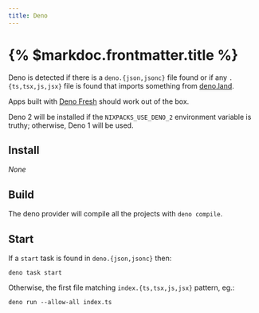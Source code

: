 ```yaml
---
title: Deno
---
```


# {% $markdoc.frontmatter.title %}

Deno is detected if there is a `deno.{json,jsonc}` file found or if any `.{ts,tsx,js,jsx}` file is found that imports something from [deno.land](https://deno.land).

Apps built with [Deno Fresh](https://fresh.deno.dev/) should work out of the box.

Deno 2 will be installed if the `NIXPACKS_USE_DENO_2` environment variable is truthy; otherwise, Deno 1 will be used.

## Install

_None_

## Build

The deno provider will compile all the projects with `deno compile`.

## Start

If a `start` task is found in `deno.{json,jsonc}` then:

```
deno task start
```

Otherwise, the first file matching `index.{ts,tsx,js,jsx}` pattern, eg.:

```
deno run --allow-all index.ts
```
